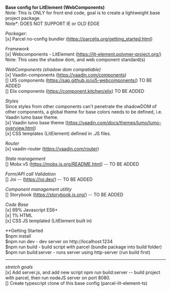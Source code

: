 **Base config for LitElement (WebComponents)**
</br>
Note: This is ONLY for front end code, goal is to create a lightweight base project package.
</br>
Note*: DOES NOT SUPPORT IE or OLD EDGE
</br>

*Packager*:
</br>
[x] Parcel no-config bundler (https://parceljs.org/getting_started.html)
</br>

*Framework*
</br>
[x] Webcomponents - LitElement (https://lit-element.polymer-project.org/)
</br>
Note: This uses the shadow dom, and web component standard(s)
</br>

*WebComponents (shadow dom compatiable)*
</br>
[x] Vaadin-components (https://vaadin.com/components)
</br>
[] UI5 components (https://sap.github.io/ui5-webcomponents/)  TO BE ADDED
</br>
[] Elix components (https://component.kitchen/elix) TO BE ADDED
</br>

*Styles*
</br>
Since styles from other components can't penetrate the shadowDOM of other components, a global theme for base colors needs to be defined, i.e. Vaadin lumo base theme.
</br>
[x] Vaadin lumo base theme (https://vaadin.com/docs/themes/lumo/lumo-overview.html)
</br>
[x] CSS templates (LitElement) defined in .JS files.
</br>

*Router*
</br>
[x] vaadin-router (https://vaadin.com/router)
</br>

*State management*
</br>
[] Mobx v5  (https://mobx.js.org/README.html) -- TO BE ADDED
</br>

*Form/API call Validation*
</br>
[] Joi -- (https://joi.dev/) -- TO BE ADDED
</br>

*Component management utility*
</br>
[] Storybook (https://storybook.js.org/)  -- TO BE ADDED
</br>

*Code Base*
</br>
[x] 99% Javascript ES6+
</br>
[x] 1% HTML
</br>
[x] CSS JS templated (LitElement built in)
</br>

**Getting Started
</br>
$npm install
</br>
$npm run dev     - dev server on http://localhost:1234
</br>
$npm run build   - build script with parcel (bundle package into build folder)
</br>
$npm run build:server  - runs server using http-server (run build first)
***

*stretch goals*
</br>
[x] Add server.js, and add new script npm run build:server -- build project with parcel, then run nodeJS server on port 8080.
</br>
[] Create typescript clone of this base config (parcel-lit-element-ts)
</br>
